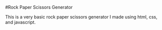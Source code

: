 #Rock Paper Scissors Generator

This is a very basic rock paper scissors generator I made using html, css, and javascript.
